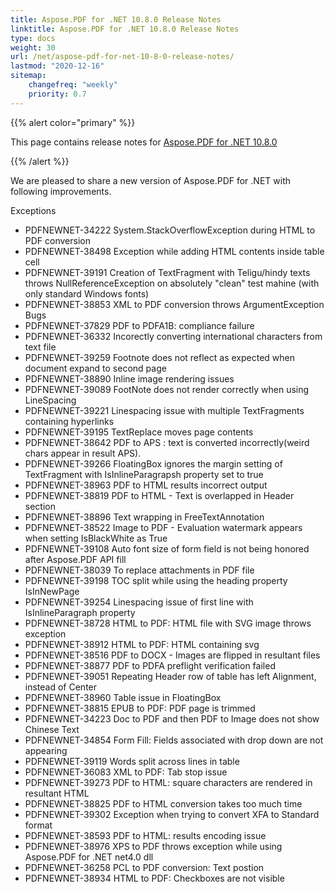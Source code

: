 ```yaml
---
title: Aspose.PDF for .NET 10.8.0 Release Notes
linktitle: Aspose.PDF for .NET 10.8.0 Release Notes
type: docs
weight: 30
url: /net/aspose-pdf-for-net-10-8-0-release-notes/
lastmod: "2020-12-16"
sitemap:
    changefreq: "weekly"
    priority: 0.7
---
```


{{% alert color="primary" %}} 

This page contains release notes for [Aspose.PDF for .NET 10.8.0](http://www.aspose.com/downloads/pdf/net/new-releases/aspose.pdf-for-.net-10.8.0/)

{{% /alert %}} 

We are pleased to share a new version of Aspose.PDF for .NET with following improvements.

Exceptions

- PDFNEWNET-34222 System.StackOverflowException during HTML to PDF conversion
- PDFNEWNET-38498 Exception while adding HTML contents inside table cell
- PDFNEWNET-39191 Creation of TextFragment with Teligu/hindy texts throws NullReferenceException on absolutely "clean" test mahine (with only standard Windows fonts)
- PDFNEWNET-38853 XML to PDF conversion throws ArgumentException
  Bugs
- PDFNEWNET-37829 PDF to PDFA1B: compliance failure
- PDFNEWNET-36332 Incorectly converting international characters from text file
- PDFNEWNET-39259 Footnote does not reflect as expected when document expand to second page
- PDFNEWNET-38890 Inline image rendering issues
- PDFNEWNET-39089 FootNote does not render correctly when using LineSpacing
- PDFNEWNET-39221 Linespacing issue with multiple TextFragments containing hyperlinks
- PDFNEWNET-39195 TextReplace moves page contents
- PDFNEWNET-38642 PDF to APS : text is converted incorrectly(weird chars appear in result APS).
- PDFNEWNET-39266 FloatingBox ignores the margin setting of TextFragment with IsInlineParagrapsh property set to true
- PDFNEWNET-38963 PDF to HTML results incorrect output
- PDFNEWNET-38819 PDF to HTML - Text is overlapped in Header section
- PDFNEWNET-38896 Text wrapping in FreeTextAnnotation
- PDFNEWNET-38522 Image to PDF - Evaluation watermark appears when setting IsBlackWhite as True
- PDFNEWNET-39108 Auto font size of form field is not being honored after Aspose.PDF API fill
- PDFNEWNET-38039 To replace attachments in PDF file
- PDFNEWNET-39198 TOC split while using the heading property IsInNewPage
- PDFNEWNET-39254 Linespacing issue of first line with IsInlineParagraph property
- PDFNEWNET-38728 HTML to PDF: HTML file with SVG image throws exception
- PDFNEWNET-38912 HTML to PDF: HTML containing svg
- PDFNEWNET-38516 PDF to DOCX - Images are flipped in resultant files
- PDFNEWNET-38877 PDF to PDFA preflight verification failed
- PDFNEWNET-39051 Repeating Header row of table has left Alignment, instead of Center
- PDFNEWNET-38960 Table issue in FloatingBox
- PDFNEWNET-38815 EPUB to PDF: PDF page is trimmed
- PDFNEWNET-34223 Doc to PDF and then PDF to Image does not show Chinese Text
- PDFNEWNET-34854 Form Fill: Fields associated with drop down are not appearing
- PDFNEWNET-39119 Words split across lines in table
- PDFNEWNET-36083 XML to PDF: Tab stop issue
- PDFNEWNET-39273 PDF to HTML: square characters are rendered in resultant HTML
- PDFNEWNET-38825 PDF to HTML conversion takes too much time
- PDFNEWNET-39302 Exception when trying to convert XFA to Standard format
- PDFNEWNET-38593 PDF to HTML: results encoding issue
- PDFNEWNET-38976 XPS to PDF throws exception while using Aspose.PDF for .NET net4.0 dll
- PDFNEWNET-36258 PCL to PDF conversion: Text postion
- PDFNEWNET-38934 HTML to PDF: Checkboxes are not visible
